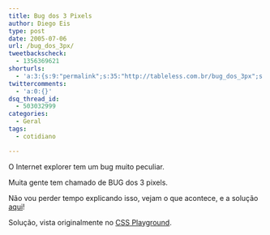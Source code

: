 ```yaml
---
title: Bug dos 3 Pixels
author: Diego Eis
type: post
date: 2005-07-06
url: /bug_dos_3px/
tweetbackscheck:
  - 1356369621
shorturls:
  - 'a:3:{s:9:"permalink";s:35:"http://tableless.com.br/bug_dos_3px";s:7:"tinyurl";s:26:"http://tinyurl.com/3srbded";s:4:"isgd";s:19:"http://is.gd/rIpYV7";}'
twittercomments:
  - 'a:0:{}'
dsq_thread_id:
  - 503032999
categories:
  - Geral
tags:
  - cotidiano

---
```

O Internet explorer tem um bug muito peculiar.
          
Muita gente tem chamado de BUG dos 3 pixels. 

Não vou perder tempo explicando isso, vejam o que acontece, e a solução [aqui][1]! 

Solução, vista originalmente no [CSS Playground][2].

 [1]: http://tableless.com.br/problema/ie3pxbug.html
 [2]: http://www.stunicholls.myby.co.uk/boxes/floatfix.html